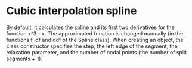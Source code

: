 # Cubic interpolation spline
By default, it calculates the spline and its first two derivatives for the function x^3 - x.
The approximated function is changed manually (in the functions f, df and ddf of the Spline class).
When creating an object, the class constructor specifies the step, the left edge of the segment, the relaxation parameter, and the number of nodal points (the number of split segments + 1).
